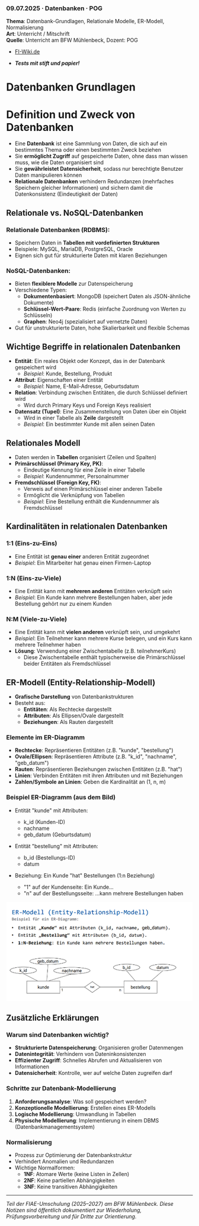 ### 09.07.2025 · Datenbanken · POG

**Thema**: Datenbank-Grundlagen, Relationale Modelle, ER-Modell, Normalisierung  
**Art**: Unterricht / Mitschrift  
**Quelle**: Unterricht am BFW Mühlenbeck, Dozent: POG

- [FI-Wiki.de](https://fi-wiki.de/)

- **_Tests mit stift und papier!_**

# Datenbanken Grundlagen

# Definition und Zweck von Datenbanken

- Eine **Datenbank** ist eine Sammlung von Daten, die sich auf ein bestimmtes Thema oder einen bestimmten Zweck beziehen
- Sie **ermöglicht Zugriff** auf gespeicherte Daten, ohne dass man wissen muss, wie die Daten organisiert sind
- Sie **gewährleistet Datensicherheit**, sodass nur berechtigte Benutzer Daten manipulieren können
- **Relationale Datenbanken** verhindern Redundanzen (mehrfaches Speichern gleicher Informationen) und sichern damit die Datenkonsistenz (Eindeutigkeit der Daten)

## Relationale vs. NoSQL-Datenbanken

### Relationale Datenbanken (RDBMS):

- Speichern Daten in **Tabellen mit vordefinierten Strukturen**
- Beispiele: MySQL, MariaDB, PostgreSQL, Oracle
- Eignen sich gut für strukturierte Daten mit klaren Beziehungen

### NoSQL-Datenbanken:

- Bieten **flexiblere Modelle** zur Datenspeicherung
- Verschiedene Typen:
  - **Dokumentenbasiert**: MongoDB (speichert Daten als JSON-ähnliche Dokumente)
  - **Schlüssel-Wert-Paare**: Redis (einfache Zuordnung von Werten zu Schlüsseln)
  - **Graphen**: Neo4j (spezialisiert auf vernetzte Daten)
- Gut für unstrukturierte Daten, hohe Skalierbarkeit und flexible Schemas

## Wichtige Begriffe in relationalen Datenbanken

- **Entität**: Ein reales Objekt oder Konzept, das in der Datenbank gespeichert wird
  - _Beispiel_: Kunde, Bestellung, Produkt
- **Attribut**: Eigenschaften einer Entität
  - _Beispiel_: Name, E-Mail-Adresse, Geburtsdatum
- **Relation**: Verbindung zwischen Entitäten, die durch Schlüssel definiert wird
  - Wird durch Primary Keys und Foreign Keys realisiert
- **Datensatz (Tupel)**: Eine Zusammenstellung von Daten über ein Objekt
  - Wird in einer Tabelle als **Zeile** dargestellt
  - _Beispiel_: Ein bestimmter Kunde mit allen seinen Daten

## Relationales Modell

- Daten werden in **Tabellen** organisiert (Zeilen und Spalten)
- **Primärschlüssel (Primary Key, PK)**:
  - Eindeutige Kennung für eine Zeile in einer Tabelle
  - _Beispiel_: Kundennummer, Personalnummer
- **Fremdschlüssel (Foreign Key, FK)**:
  - Verweis auf einen Primärschlüssel einer anderen Tabelle
  - Ermöglicht die Verknüpfung von Tabellen
  - _Beispiel_: Eine Bestellung enthält die Kundennummer als Fremdschlüssel

## Kardinalitäten in relationalen Datenbanken

### 1:1 (Eins-zu-Eins)

- Eine Entität ist **genau einer** anderen Entität zugeordnet
- _Beispiel_: Ein Mitarbeiter hat genau einen Firmen-Laptop

### 1:N (Eins-zu-Viele)

- Eine Entität kann mit **mehreren anderen** Entitäten verknüpft sein
- _Beispiel_: Ein Kunde kann mehrere Bestellungen haben, aber jede Bestellung gehört nur zu einem Kunden

### N:M (Viele-zu-Viele)

- Eine Entität kann mit **vielen anderen** verknüpft sein, und umgekehrt
- _Beispiel_: Ein Teilnehmer kann mehrere Kurse belegen, und ein Kurs kann mehrere Teilnehmer haben
- **Lösung**: Verwendung einer Zwischentabelle (z.B. teilnehmerKurs)
  - Diese Zwischentabelle enthält typischerweise die Primärschlüssel beider Entitäten als Fremdschlüssel

## ER-Modell (Entity-Relationship-Modell)

- **Grafische Darstellung** von Datenbankstrukturen
- Besteht aus:
  - **Entitäten**: Als Rechtecke dargestellt
  - **Attributen**: Als Ellipsen/Ovale dargestellt
  - **Beziehungen**: Als Rauten dargestellt

### Elemente im ER-Diagramm

- **Rechtecke**: Repräsentieren Entitäten (z.B. "kunde", "bestellung")
- **Ovale/Ellipsen**: Repräsentieren Attribute (z.B. "k_id", "nachname", "geb_datum")
- **Rauten**: Repräsentieren Beziehungen zwischen Entitäten (z.B. "hat")
- **Linien**: Verbinden Entitäten mit ihren Attributen und mit Beziehungen
- **Zahlen/Symbole an Linien**: Geben die Kardinalität an (1, n, m)

### Beispiel ER-Diagramm (aus dem Bild)

- Entität "kunde" mit Attributen:
  - k_id (Kunden-ID)
  - nachname
  - geb_datum (Geburtsdatum)
- Entität "bestellung" mit Attributen:
  - b_id (Bestellungs-ID)
  - datum
- Beziehung: Ein Kunde "hat" Bestellungen (1:n Beziehung)

  - "1" auf der Kundenseite: Ein Kunde...
  - "n" auf der Bestellungsseite: ...kann mehrere Bestellungen haben

![ER-Diagramm](images/erModelDiagram.png)

## Zusätzliche Erklärungen

### Warum sind Datenbanken wichtig?

- **Strukturierte Datenspeicherung**: Organisieren großer Datenmengen
- **Datenintegrität**: Verhindern von Dateninkonsistenzen
- **Effizienter Zugriff**: Schnelles Abrufen und Aktualisieren von Informationen
- **Datensicherheit**: Kontrolle, wer auf welche Daten zugreifen darf

### Schritte zur Datenbank-Modellierung

1. **Anforderungsanalyse**: Was soll gespeichert werden?
2. **Konzeptionelle Modellierung**: Erstellen eines ER-Modells
3. **Logische Modellierung**: Umwandlung in Tabellen
4. **Physische Modellierung**: Implementierung in einem DBMS (Datenbankmanagementsystem)

### Normalisierung

- Prozess zur Optimierung der Datenbankstruktur
- Verhindert Anomalien und Redundanzen
- Wichtige Normalformen:
  - **1NF**: Atomare Werte (keine Listen in Zellen)
  - **2NF**: Keine partiellen Abhängigkeiten
  - **3NF**: Keine transitiven Abhängigkeiten

---

_Teil der FIAE-Umschulung (2025–2027) am BFW Mühlenbeck. Diese Notizen sind öffentlich dokumentiert zur Wiederholung, Prüfungsvorbereitung und für Dritte zur Orientierung._
